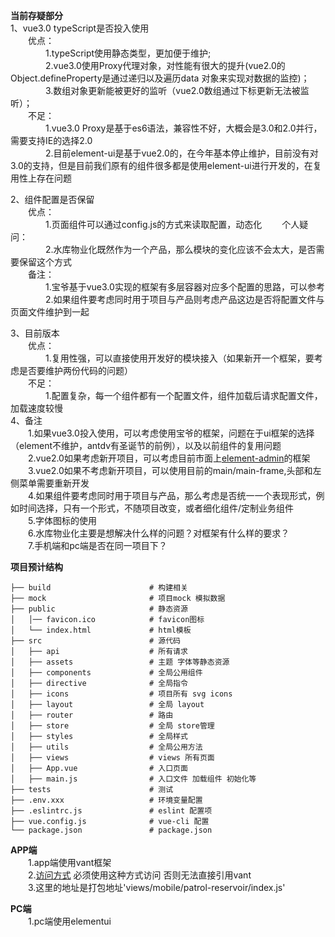 **当前存疑部分**</br>
1、vue3.0  typeScript是否投入使用</br>
　　优点：</br>
　　　　1.typeScript使用静态类型，更加便于维护;</br>
　　　　2.vue3.0使用Proxy代理对象，对性能有很大的提升(vue2.0的Object.defineProperty是通过递归以及遍历data 对象来实现对数据的监控)；</br>
　　　　3.数组对象更新能被更好的监听（vue2.0数组通过下标更新无法被监听）；</br>
　　不足：</br>
　　　　1.vue3.0 Proxy是基于es6语法，兼容性不好，大概会是3.0和2.0并行，需要支持IE的选择2.0</br>
　　　　2.目前element-ui是基于vue2.0的，在今年基本停止维护，目前没有对3.0的支持，但是目前我们原有的组件很多都是使用element-ui进行开发的，在复用性上存在问题</br>

2、组件配置是否保留</br>
　　优点：</br>
　　　　1.页面组件可以通过config.js的方式来读取配置，动态化
　　个人疑问：</br>
　　　　2.水库物业化既然作为一个产品，那么模块的变化应该不会太大，是否需要保留这个方式</br>
　　备注：</br>
　　　　1.宝爷基于vue3.0实现的框架有多层容器对应多个配置的思路，可以参考</br>
　　　　2.如果组件要考虑同时用于项目与产品则考虑产品这边是否将配置文件与页面文件维护到一起</br>

3、目前版本</br>
　　优点：</br>
　　　　1.复用性强，可以直接使用开发好的模块接入（如果新开一个框架，要考虑是否要维护两份代码的问题）</br>
　　不足：</br>
　　　　1.配置复杂，每一个组件都有一个配置文件，组件加载后请求配置文件，加载速度较慢</br>
4、备注</br>
　　1.如果vue3.0投入使用，可以考虑使用宝爷的框架，问题在于ui框架的选择（element不维护，antdv有圣诞节的前例），以及以前组件的复用问题</br>
　　2.vue2.0如果考虑新开项目，可以考虑目前市面上[element-admin](https://panjiachen.github.io/vue-element-admin-site/zh/guide/#%E5%8A%9F%E8%83%BD)的框架</br>
　　3.vue2.0如果不考虑新开项目，可以使用目前的main/main-frame,头部和左侧菜单需要重新开发</br>
　　4.如果组件要考虑同时用于项目与产品，那么考虑是否统一一个表现形式，例如时间选择，只有一个形式，不随项目改变，或者细化组件/定制业务组件</br>
　　5.字体图标的使用</br>
　　6.水库物业化主要是想解决什么样的问题？对框架有什么样的要求？</br>
　　7.手机端和pc端是否在同一项目下？</br>
	
**项目预计结构**</br>
```
├── build                      # 构建相关
├── mock                       # 项目mock 模拟数据
├── public                     # 静态资源
│   │── favicon.ico            # favicon图标
│   └── index.html             # html模板
├── src                        # 源代码
│   ├── api                    # 所有请求
│   ├── assets                 # 主题 字体等静态资源
│   ├── components             # 全局公用组件
│   ├── directive              # 全局指令
│   ├── icons                  # 项目所有 svg icons
│   ├── layout                 # 全局 layout
│   ├── router                 # 路由
│   ├── store                  # 全局 store管理
│   ├── styles                 # 全局样式
│   ├── utils                  # 全局公用方法
│   ├── views                  # views 所有页面
│   ├── App.vue                # 入口页面
│   ├── main.js                # 入口文件 加载组件 初始化等
├── tests                      # 测试
├── .env.xxx                   # 环境变量配置
├── .eslintrc.js               # eslint 配置项
├── vue.config.js              # vue-cli 配置
└── package.json               # package.json
```
**APP端**</br>
　　1.app端使用vant框架</br>
　　2.[访问方式](http://localhost:8081/pages/mobile.html#/phone/mobile/patrol-reservoir/index)  必须使用这种方式访问
否则无法直接引用vant</br>
　　3.这里的地址是打包地址'views/mobile/patrol-reservoir/index.js'


**PC端**</br>
　　1.pc端使用elementui
